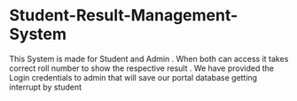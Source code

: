 # Student-Result-Management-System
This System is made for Student and Admin . When both can access it takes correct roll number to show the respective result . We have provided the Login credentials to admin that will save our portal database getting interrupt by student

